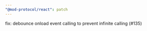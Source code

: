 ```yaml
---
"@mod-protocol/react": patch
---
```


fix: debounce onload event calling to prevent infinite calling (#135)
